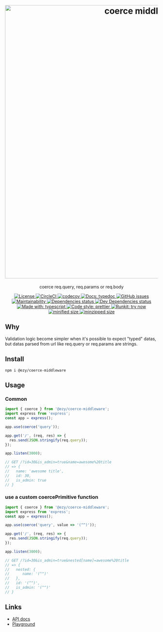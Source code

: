 <h1 align="center">
  <img src="https://fakeimg.pl/900x300/ffffff/333333/?text=coerce+middleware&font=museo" alt="coerce middleware" width="900px" />
</h1>

<p align="center">coerce req.query, req.params or req.body</p>

<p align="center">
<a href="https://opensource.org/licenses">
  <img src="https://img.shields.io/github/license/ezylean/coerce-middleware.svg" alt="License" />
</a>
<a href="https://circleci.com/gh/ezylean/coerce-middleware/tree/master">
  <img src="https://circleci.com/gh/ezylean/coerce-middleware/tree/master.svg?style=shield" alt="CircleCI" />
</a>
<a href="https://codecov.io/gh/ezylean/coerce-middleware">
  <img src="https://codecov.io/gh/ezylean/coerce-middleware/branch/master/graph/badge.svg" alt="codecov" />
</a>
<a href="https://ezylean.github.io/coerce-middleware">
  <img src="https://img.shields.io/badge/docs-typedoc-%239B55FC.svg" alt="Docs: typedoc" />
</a>
<a href="https://github.com/ezylean/coerce-middleware/issues">
  <img src="https://img.shields.io/github/issues-raw/ezylean/coerce-middleware.svg" alt="GitHub issues" />
</a>
<a href="https://codeclimate.com/github/ezylean/coerce-middleware/maintainability" >
  <img src="https://img.shields.io/codeclimate/maintainability-percentage/ezylean/coerce-middleware.svg" alt="Maintainability" />
</a>
<a href="https://david-dm.org/ezylean/coerce-middleware">
  <img src="https://david-dm.org/ezylean/coerce-middleware.svg" alt="Dependencies status" />
</a>
<a href="https://david-dm.org/ezylean/coerce-middleware?type=dev">
  <img src="https://david-dm.org/ezylean/coerce-middleware/dev-status.svg" alt="Dev Dependencies status" />
</a>
<a href="https://github.com/Microsoft/TypeScript">
  <img src="https://img.shields.io/badge/made%20with-typescript-%234B9DD5.svg" alt="Made with: typescript" />
</a>
<a href="https://github.com/prettier/prettier">
  <img src="https://img.shields.io/badge/code%20style-prettier-ff69b4.svg" alt="Code style: prettier" />
</a>
<a href="https://npm.runkit.com/@ezy/coerce-middleware">
  <img src="https://img.shields.io/badge/runkit-try%20now-%236967CA.svg" alt="Runkit: try now" />
</a>
<a href="https://bundlephobia.com/result?p=@ezy/coerce-middleware">
  <img src="https://img.shields.io/bundlephobia/min/@ezy/coerce-middleware.svg" alt="minified size" />
</a>
<a href="https://bundlephobia.com/result?p=@ezy/coerce-middleware">
  <img src="https://img.shields.io/bundlephobia/minzip/@ezy/coerce-middleware.svg" alt="minzipped size" />
</a>
</p>

## Why

Validation logic become simpler when it's possible to expect "typed" datas, but datas parsed from url like req.query or req.params are strings.

## Install

```shell
npm i @ezy/coerce-middleware
```

## Usage

### Common

```js
import { coerce } from '@ezy/coerce-middleware';
import express from 'express';
const app = express();

app.use(coerce('query'));

app.get('/', (req, res) => {
  res.send(JSON.stringify(req.query));
});

app.listen(3000);

// GET /?id=30&is_admin=true&name=awesome%20title
// => {
//   name: 'awesome title',
//   id: 30,
//   is_admin: true
// }
```

### use a custom coercePrimitive function

```js
import { coerce } from '@ezy/coerce-middleware';
import express from 'express';
const app = express();

app.use(coerce('query', value => '(^^)'));

app.get('/', (req, res) => {
  res.send(JSON.stringify(req.query));
});

app.listen(3000);

// GET /?id=30&is_admin=true&nested[name]=awesome%20title
// => {
//   nested: {
//      name: '(^^)'
//   },
//   id: '(^^)',
//   is_admin: '(^^)'
// }
```

## Links

- [API docs](https://ezylean.github.io/coerce-middleware)
- [Playground](https://npm.runkit.com/@ezy/coerce-middleware)

